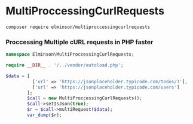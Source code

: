 # MultiProccessingCurlRequests
```
composer require elminson/multiproccessingcurlrequests
```
### Proccessing Multiple cURL requests in PHP faster


```php
namespace Elminson\MultiProccessingCurlRequests;

require __DIR__ . '/../vendor/autoload.php';

$data = [
          ['url' => 'https://jsonplaceholder.typicode.com/todos/1'],
          ['url' => 'https://jsonplaceholder.typicode.com/users']
        ];
        $call = new MultiProccessingCurlRequests();
        $call->setIsJson(true);
        $r = $call->multiRequest($data);
        var_dump($r);

```
